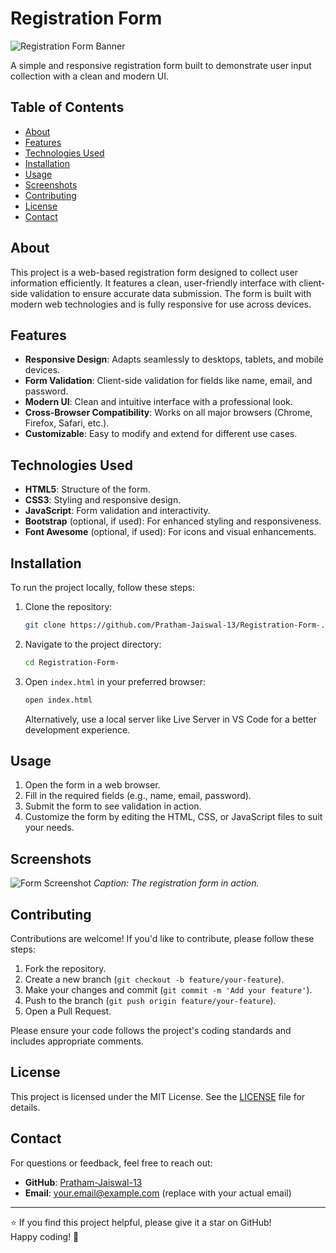 # Registration Form

![Registration Form Banner](https://via.placeholder.com/1200x300.png?text=Registration+Form) <!-- Replace with your project banner image -->

A simple and responsive registration form built to demonstrate user input collection with a clean and modern UI.

## Table of Contents
- [About](#about)
- [Features](#features)
- [Technologies Used](#technologies-used)
- [Installation](#installation)
- [Usage](#usage)
- [Screenshots](#screenshots)
- [Contributing](#contributing)
- [License](#license)
- [Contact](#contact)

## About
This project is a web-based registration form designed to collect user information efficiently. It features a clean, user-friendly interface with client-side validation to ensure accurate data submission. The form is built with modern web technologies and is fully responsive for use across devices.

## Features
- **Responsive Design**: Adapts seamlessly to desktops, tablets, and mobile devices.
- **Form Validation**: Client-side validation for fields like name, email, and password.
- **Modern UI**: Clean and intuitive interface with a professional look.
- **Cross-Browser Compatibility**: Works on all major browsers (Chrome, Firefox, Safari, etc.).
- **Customizable**: Easy to modify and extend for different use cases.

## Technologies Used
- **HTML5**: Structure of the form.
- **CSS3**: Styling and responsive design.
- **JavaScript**: Form validation and interactivity.
- **Bootstrap** (optional, if used): For enhanced styling and responsiveness.
- **Font Awesome** (optional, if used): For icons and visual enhancements.

## Installation
To run the project locally, follow these steps:

1. Clone the repository:
   ```bash
   git clone https://github.com/Pratham-Jaiswal-13/Registration-Form-.git
   ```
2. Navigate to the project directory:
   ```bash
   cd Registration-Form-
   ```
3. Open `index.html` in your preferred browser:
   ```bash
   open index.html
   ```
   Alternatively, use a local server like Live Server in VS Code for a better development experience.

## Usage
1. Open the form in a web browser.
2. Fill in the required fields (e.g., name, email, password).
3. Submit the form to see validation in action.
4. Customize the form by editing the HTML, CSS, or JavaScript files to suit your needs.

## Screenshots
<!-- Replace these with actual screenshots of your project -->
![Form Screenshot](https://via.placeholder.com/600x400.png?text=Registration+Form+Screenshot)
*Caption: The registration form in action.*

## Contributing
Contributions are welcome! If you'd like to contribute, please follow these steps:
1. Fork the repository.
2. Create a new branch (`git checkout -b feature/your-feature`).
3. Make your changes and commit (`git commit -m 'Add your feature'`).
4. Push to the branch (`git push origin feature/your-feature`).
5. Open a Pull Request.

Please ensure your code follows the project's coding standards and includes appropriate comments.

## License
This project is licensed under the MIT License. See the [LICENSE](LICENSE) file for details.

## Contact
For questions or feedback, feel free to reach out:
- **GitHub**: [Pratham-Jaiswal-13](https://github.com/Pratham-Jaiswal-13)
- **Email**: your.email@example.com (replace with your actual email)

---

⭐ If you find this project helpful, please give it a star on GitHub!  
Happy coding! 🚀